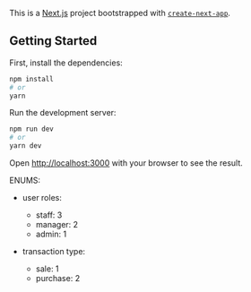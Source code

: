 This is a [Next.js](https://nextjs.org/) project bootstrapped with [`create-next-app`](https://github.com/vercel/next.js/tree/canary/packages/create-next-app).

## Getting Started

First, install the dependencies:

```bash
npm install
# or
yarn

```

Run the development server:

```bash
npm run dev
# or
yarn dev

```

Open [http://localhost:3000](http://localhost:3000) with your browser to see the result.

ENUMS:

- user roles:

  - staff: 3
  - manager: 2
  - admin: 1

- transaction type:
  - sale: 1
  - purchase: 2
